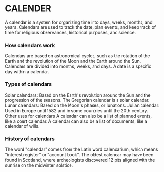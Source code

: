  <h1>CALENDER</h1>

A calendar is a system for organizing time into days, weeks, months, and years. Calendars are used to track the date, plan events, and keep track of time for religious observances, historical purposes, and science.
<h3>How calendars work</h3>
Calendars are based on astronomical cycles, such as the rotation of the Earth and the revolution of the Moon and the Earth around the Sun. 
Calendars are divided into months, weeks, and days. 
A date is a specific day within a calendar. 
<h3>Types of calendars</h3>
Solar calendars: Based on the Earth's revolution around the Sun and the progression of the seasons. The Gregorian calendar is a solar calendar. 
Lunar calendars: Based on the Moon's phases, or lunations. 
Julian calendar: Used in Europe until 1582 and in some countries until the 20th century. 
Other uses for calendars 
A calendar can also be a list of planned events, like a court calendar.
A calendar can also be a list of documents, like a calendar of wills.
<h3>History of calendars</h3>
The word "calendar" comes from the Latin word calendarium, which means "interest register" or "account book". 
The oldest calendar may have been found in Scotland, where archeologists discovered 12 pits aligned with the sunrise on the midwinter solstice.
